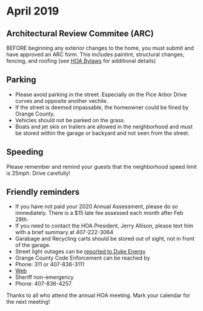 # April 2019

## Architectural Review Commitee (ARC)

BEFORE beginning any exterior changes to the home, you must submit and have approved an ARC form. This includes paintint, structural changes, fencing, and roofing (see [HOA Bylaws](hoa_bylaws) for additional details)

## Parking

* Please avoid parking in the street. Especially on the Pice Arbor Drive curves and opposite another vechile.
* If the street is deemed impassable, the homeowner could be fined by Orange County.
* Vehicles should not be parked on the grass.
* Boats and jet skis on trailers are allowed in the neighborhood and must be stored within the garage or backyard and not seen from the street.

## Speeding

Please remember and remind your guests that the neighborhood speed limit is 25mph. Drive carefully!

## Friendly reminders

* If you have not paid your 2020 Annual Assessment, please do so immediately. There is a $15 late fee assessed each month after Feb 28th.
* If you need to contact the HOA President, Jerry Allison, please text him with a brief summary at 407-222-3064
* Garabage and Recycling carts should be stored out of sight, not in front of the garage.
* Street light outages can be [reported to Duke Energy](https://www.duke-energy.com/customer-service/request-light-repair)
* Orange County Code Enforcement can be reached by
 * Phone: 311 or 407-836-3111
 * [Web](http://www.ocfl.net/NeighborsHousing/CodeEnforcement.aspx#.XKEdb_ZFzjo)
* Sheriff non-emergency
 * Phone: 407-836-4257

Thanks to all who attend the annual HOA meeting. Mark your calendar for the next meeting!